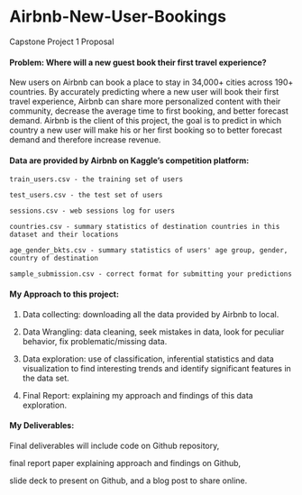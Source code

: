 # Airbnb-New-User-Bookings
Capstone Project 1 Proposal


#### Problem: Where will a new guest book their first travel experience? 

New users on Airbnb can book a place to stay in 34,000+ cities across 190+ countries. 
By accurately predicting where a new user will book their first travel experience, Airbnb can share more personalized content with their community, decrease the average time to first booking, and better forecast demand.
Airbnb is the client of this project, the goal is to predict in which country a new user will make his or her first booking so to better forecast demand and therefore increase revenue.  

#### Data are provided by Airbnb on Kaggle’s competition platform:

```train_users.csv - the training set of users```

```test_users.csv - the test set of users```

```sessions.csv - web sessions log for users```

```countries.csv - summary statistics of destination countries in this dataset and their locations```

```age_gender_bkts.csv - summary statistics of users' age group, gender, country of destination```

```sample_submission.csv - correct format for submitting your predictions```


#### My Approach to this project:

1. Data collecting: downloading all the data provided by Airbnb to local.

2. Data Wrangling: data cleaning, seek mistakes in data, look for peculiar behavior, fix problematic/missing data.

3. Data exploration: use of classification, inferential statistics and data visualization to find interesting trends and identify significant features in the data set.

4. Final Report: explaining my approach and findings of this data exploration.


#### My Deliverables:

Final deliverables will include code on Github repository, 

final report paper explaining approach and findings on Github, 

slide deck to present on Github, and a blog post to share online. 
